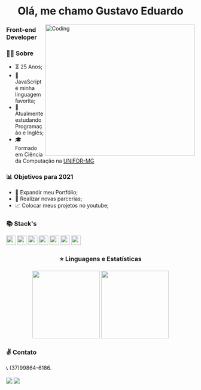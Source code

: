 <p align="left">
<h1 align ="center">Olá, me chamo Gustavo Eduardo</h1>
<img alt="Coding" src="https://c.tenor.com/wch_imF_RLUAAAAC/lofi.gif" align="right" height="350" width="400" align="right"/>
<h3> Front-end Developer</h3>

### 👨‍🦱  Sobre
- ⏳  25 Anos;
- :yellow_heart: JavaScript é minha linguagem favorita;
- 🌱 Atualmente estudando Programação e Inglês;
- 🎓 Formado em Ciência da Computação na [UNIFOR-MG](https://www.uniformg.edu.br/)

### 📊  Objetivos para 2021
   - 📂  Expandir meu Portfólio;
   - 🤝  Realizar novas parcerias;
   - 📈  Colocar meus projetos no youtube;
<p/>


### 📚  Stack's

<p align="left">
  <img src="https://img.shields.io/badge/javascript-F7DF1E.svg?&style=for-the-badge&logo=javascript&logoColor=white" height="25"/>
  <img src="https://img.shields.io/badge/VS%20Code-007ACC.svg?&style=for-the-badge&logo=visual-studio-code&logoColor=white" height="25"/>
  <img src ="https://img.shields.io/badge/node.js-87C111?style=for-the-badge&logo=node.js&logoColor=white" height="25"/>
  <img src="https://img.shields.io/badge/html-FC490B?&style=for-the-badge&logo=html5&logoColor=white" height="25"/>
  <img src="https://img.shields.io/badge/css-264DE4?style=for-the-badge&logo=css3&logoColor=white" height="25"/>
  <img src="https://img.shields.io/badge/git-F05033?style=for-the-badge&logo=git&logoColor=white" height="25"/>
  <img src="https://img.shields.io/badge/github-171516?style=for-the-badge&logo=github&logoColor=white" height="25"/>
</p>




 <h3 align="center">⭐  Linguagens e Estatísticas</h3>






 <p align="center"> 
<img height="180em" src="https://github-readme-stats-eight-theta.vercel.app/api?username=gustavoprogs&show_icons=true&theme=dracula&include_all_commits=true&count_private=true"/>
<img height="180em" src="https://github-readme-stats-eight-theta.vercel.app/api/top-langs/?username=gustavoprogs&layout=compact&langs_count=8&theme=dracula"/>
<p align="left">
   <h3>     ✌️ Contato    </h3>
   📞 (37)99864-6186.
  <div>
  <br>    
  <a href="https://www.linkedin.com/in/gustavo-eduardo-525052209/" target="_blank"><img src="https://img.shields.io/badge/-LinkedIn-%230077B5?style=for-the-badge&logo=linkedin&logoColor=white" target="_blank"></a>
  <a href="https://instagram.com/gusttavo_eduardo" target="_blank"><img src="https://img.shields.io/badge/-Instagram-%23E4405F?style=for-the-badge&logo=instagram&logoColor=white" target="_blank"></a>
</div><br/>
</p>









